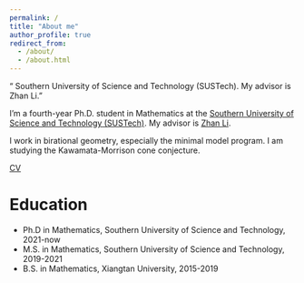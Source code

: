 ```yaml
---
permalink: /
title: "About me"
author_profile: true
redirect_from: 
  - /about/
  - /about.html
---
```


“ Southern University of Science and Technology (SUSTech). My advisor is Zhan Li.”

I’m a fourth-year Ph.D. student in Mathematics at the [Southern University of Science and Technology (SUSTech)](http://www.sustech.edu.cn/en/). My advisor is [Zhan Li](https://math.sustech.edu.cn/c/lizhan?lang=en). 

I work in birational geometry, especially the minimal model program. I am studying the Kawamata-Morrison cone conjecture. 

[CV](http://lixingying.github.io/Xingying_Li_CV-2.pdf)

Education
======
* Ph.D in Mathematics, Southern University of Science and Technology, 2021-now
* M.S. in Mathematics, Southern University of Science and Technology, 2019-2021
* B.S. in Mathematics, Xiangtan University, 2015-2019
